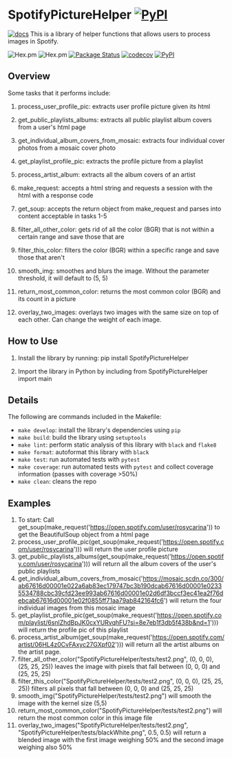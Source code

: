 # SpotifyPictureHelper [![PyPI](https://img.shields.io/pypi/v/SpotifyPictureHelper)](https://pypi.org/project/SpotifyPictureHelper)
[![docs](https://img.shields.io/badge/-docs-black?style=flat-square)](https://daisyye0730.github.io/SpotifyPictureHelper/docs/_build/html/index.html) 
This is a library of helper functions that allows users to process images in Spotify. 

![Hex.pm](https://img.shields.io/hexpm/l/apa?style=plastic)
![Hex.pm](https://img.shields.io/github/issues/daisyye0730/spotify_find_beats)
[![Package Status](https://img.shields.io/github/actions/workflow/status/daisyye0730/spotify_find_beats/build.yml)](https://github.com/daisyye0730/spotify_find_beats/)
[![codecov](https://codecov.io/gh/daisyye0730/SpotifyPictureHelper/branch/main/graph/badge.svg)](https://codecov.io/gh/daisyye0730/SpotifyPictureHelper)
[![PyPI](https://img.shields.io/pypi/v/SpotifyPictureHelper)](https://pypi.org/project/SpotifyPictureHelper/)

## Overview
Some tasks that it performs include:

1. process_user_profile_pic: extracts user profile picture given its html

2. get_public_playlists_albums: extracts all public playlist album covers from a user's html page 

3. get_individual_album_covers_from_mosaic: extracts four individual cover photos from a mosaic cover photo

4. get_playlist_profile_pic: extracts the profile picture from a playlist 

5. process_artist_album: extracts all the album covers of an artist 

6. make_request: accepts a html string and requests a session with the html with a response code 

7. get_soup: accepts the return object from make_request and parses into content acceptable in tasks 1-5

8. filter_all_other_color: gets rid of all the color (BGR) that is not within a certain range and save those that are 

9. filter_this_color: filters the color (BGR) within a specific range and save those that aren't 

10. smooth_img: smoothes and blurs the image. Without the parameter threshold, it will default to (5, 5)

11. return_most_common_color: returns the most common color (BGR) and its count in a picture 

12. overlay_two_images: overlays two images with the same size on top of each other. Can change the weight of each image. 

## How to Use  
1. Install the library by running: pip install SpotifyPictureHelper

2. Import the library in Python by including from SpotifyPictureHelper import main

## Details
The following are commands included in the Makefile:
- `make develop`: install the library's dependencies using `pip`
- `make build`: build the library using `setuptools`
- `make lint`: perform static analysis of this library with `black` and `flake8`
- `make format`: autoformat this library with `black`
- `make test`: run automated tests with `pytest`
- `make coverage`: run automated tests with `pytest` and collect coverage information (passes with coverage >50%)
- `make clean`: cleans the repo

## Examples 
1. To start: Call get_soup(make_request('https://open.spotify.com/user/rosycarina')) to get the BeautifulSoup object from a html page 
2. process_user_profile_pic(get_soup(make_request('https://open.spotify.com/user/rosycarina'))) will return the user profile picture 
3. get_public_playlists_albums(get_soup(make_request('https://open.spotify.com/user/rosycarina'))) will return all the album covers of the user's public playlists 
4. get_individual_album_covers_from_mosaic('https://mosaic.scdn.co/300/ab67616d00001e022a6ab83ec179747bc3b190dcab67616d00001e02335534788cbc39cfd23ee993ab67616d00001e02d6df3bccf3ec41ea2f76debcab67616d00001e02f0855ff71aa79ab842164fc6') will return the four individual images from this mosaic image 
5. get_playlist_profile_pic(get_soup(make_request('https://open.spotify.com/playlist/6snlZhdBpJK0cxYURvqhFU?si=8e7eb1f3db5f438b&nd=1'))) will return the profile pic of this playlist
6. process_artist_album(get_soup(make_request('https://open.spotify.com/artist/06HL4z0CvFAxyc27GXpf02'))) will return all the artist albums on the artist page.
7. filter_all_other_color("SpotifyPictureHelper/tests/test2.png", (0, 0, 0), (25, 25, 25)) leaves the image with pixels that fall between (0, 0, 0) and (25, 25, 25)
8. filter_this_color("SpotifyPictureHelper/tests/test2.png", (0, 0, 0), (25, 25, 25)) filters all pixels that fall between (0, 0, 0) and (25, 25, 25)
9. smooth_img("SpotifyPictureHelper/tests/test2.png") will smooth the image with the kernel size (5,5)
10. return_most_common_color("SpotifyPictureHelper/tests/test2.png") will return the most common color in this image file 
11. overlay_two_images("SpotifyPictureHelper/tests/test2.png", "SpotifyPictureHelper/tests/blackWhite.png", 0.5, 0.5) will return a blended image with the first image weighing 50% and the second image weighing also 50%
